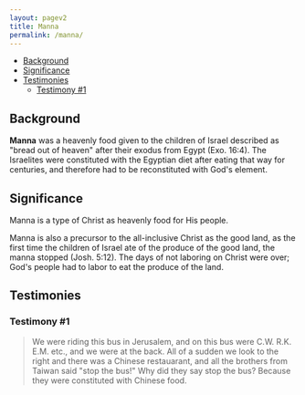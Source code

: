 ```yaml
---
layout: pagev2
title: Manna
permalink: /manna/
---
```

- [Background](#background)
- [Significance](#significance)
- [Testimonies](#testimonies)
  - [Testimony #1](#testimony-1)

## Background

**Manna** was a heavenly food given to the children of Israel described as "bread out of heaven" after their exodus from Egypt (Exo. 16:4). The Israelites were constituted with the Egyptian diet after eating that way for centuries, and therefore had to be reconstituted with God's element.

## Significance

Manna is a type of Christ as heavenly food for His people.

Manna is also a precursor to the all-inclusive Christ as the good land, as the first time the children of Israel ate of the produce of the good land, the manna stopped (Josh. 5:12). The days of not laboring on Christ were over; God's people had to labor to eat the produce of the land.

## Testimonies

### Testimony #1

> We were riding this bus in Jerusalem, and on this bus were C.W. R.K. E.M. etc., and we were at the back. All of a sudden we look to the right and there was a Chinese restauarant, and all the brothers from Taiwan said "stop the bus!" Why did they say stop the bus? Because they were constituted with Chinese food. 